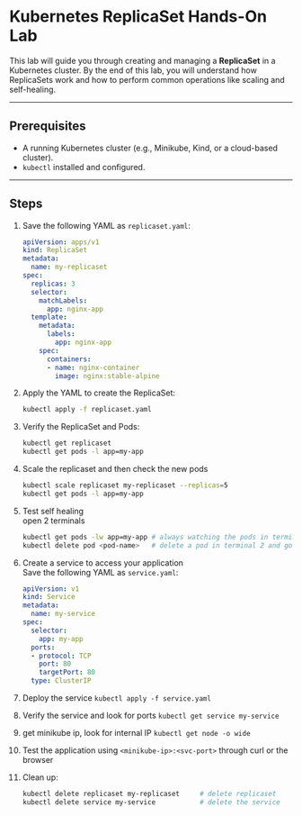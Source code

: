 # Kubernetes ReplicaSet Hands-On Lab

This lab will guide you through creating and managing a **ReplicaSet** in a Kubernetes cluster. By the end of this lab, you will understand how ReplicaSets work and how to perform common operations like scaling and self-healing.

---

## **Prerequisites**
- A running Kubernetes cluster (e.g., Minikube, Kind, or a cloud-based cluster).
- `kubectl` installed and configured.

---

## **Steps**

1. Save the following YAML as `replicaset.yaml`:
   ```yaml
   apiVersion: apps/v1
   kind: ReplicaSet
   metadata:
     name: my-replicaset
   spec:
     replicas: 3
     selector:
       matchLabels:
         app: nginx-app
     template:
       metadata:
         labels:
           app: nginx-app
       spec:
         containers:
         - name: nginx-container
           image: nginx:stable-alpine

2. Apply the YAML to create the ReplicaSet:

    ```bash
    kubectl apply -f replicaset.yaml

3. Verify the ReplicaSet and Pods:
    ```bash
    kubectl get replicaset
    kubectl get pods -l app=my-app

4. Scale the replicaset and then check the new pods
    ```bash
    kubectl scale replicaset my-replicaset --replicas=5
    kubectl get pods -l app=my-app

5. Test self healing  
open 2 terminals
    ```bash
    kubectl get pods -lw app=my-app # always watching the pods in terminal 1
    kubectl delete pod <pod-name>   # delete a pod in terminal 2 and go back to terminal 1 to observe

6. Create a service to access your application  
Save the following YAML as `service.yaml`:
    ```yaml
    apiVersion: v1
    kind: Service
    metadata:
      name: my-service
    spec:
      selector:
        app: my-app
      ports:
      - protocol: TCP
        port: 80
        targetPort: 80
      type: ClusterIP

7. Deploy the service `kubectl apply -f service.yaml`
8. Verify the service and look for ports `kubectl get service my-service`  
9. get minikube ip, look for internal IP `kubectl get node -o wide`
10. Test the application using `<minikube-ip>:<svc-port>` through curl or the browser
11. Clean up:
    ```bash
    kubectl delete replicaset my-replicaset     # delete replicaset
    kubectl delete service my-service           # delete the service